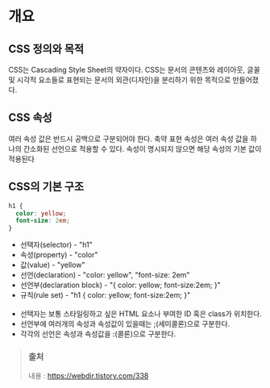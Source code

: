 # 개요

## CSS 정의와 목적

CSS는 Cascading Style Sheet의 약자이다. CSS는 문서의 콘텐츠와 레이아웃, 글꼴 및 시각적 요소들로 표현되는 문서의 외관(디자인)을 분리하기 위한 목적으로 만들어졌다.

## CSS 속성

여러 속성 값은 반드시 공백으로 구분되어야 한다.
축약 표현 속성은 여러 속성 값을 하나의 간소화된 선언으로 적용할 수 있다.
속성이 명시되지 않으면 해당 속성의 기본 값이 적용된다

## CSS의 기본 구조

```css
h1 {
  color: yellow;
  font-size: 2em;
}
```

- 선택자(selector) - "h1"
- 속성(property) - "color"
- 값(value) - "yellow"
- 선언(declaration) - "color: yellow", "font-size: 2em"
- 선언부(declaration block) - "{ color: yellow; font-size:2em; }"
- 규칙(rule set) - "h1 { color: yellow; font-size:2em; }"</br></br>
- 선택자는 보통 스타일링하고 싶은 HTML 요소나 부여한 ID 혹은 class가 위치한다.
- 선언부에 여러개의 속성과 속성값이 있을때는 ;(세미콜론)으로 구분한다.
- 각각의 선언은 속성과 속성값을 :(콜론)으로 구분한다.

> ### 출처
>
> 내용 : https://webdir.tistory.com/338
